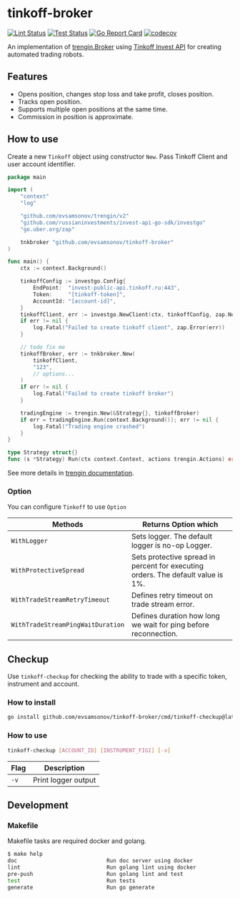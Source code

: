 # tinkoff-broker

[![Lint Status](https://github.com/evsamsonov/tinkoff-broker/actions/workflows/lint.yml/badge.svg)](https://github.com/evsamsonov/tinkoff-broker/actions?workflow=golangci-lint)
[![Test Status](https://github.com/evsamsonov/tinkoff-broker/actions/workflows/test.yml/badge.svg)](https://github.com/evsamsonov/tinkoff-broker/actions?workflow=test)
[![Go Report Card](https://goreportcard.com/badge/github.com/evsamsonov/tinkoff-broker)](https://goreportcard.com/report/github.com/evsamsonov/tinkoff-broker)
[![codecov](https://codecov.io/gh/evsamsonov/tinkoff-broker/branch/master/graph/badge.svg?token=AC751PKE5Y)](https://codecov.io/gh/evsamsonov/tinkoff-broker)

An implementation of [trengin.Broker](http://github.com/evsamsonov/trengin) using [Tinkoff Invest API](https://tinkoff.github.io/investAPI/) 
for creating automated trading robots. 

## Features
- Opens position, changes stop loss and take profit, closes position.
- Tracks open position.
- Supports multiple open positions at the same time.
- Commission in position is approximate.

## How to use

Create a new `Tinkoff` object using constructor `New`. Pass Tinkoff Client and user account identifier.

```go
package main

import (
	"context"
	"log"

	"github.com/evsamsonov/trengin/v2"
	"github.com/russianinvestments/invest-api-go-sdk/investgo"
	"go.uber.org/zap"

	tnkbroker "github.com/evsamsonov/tinkoff-broker"
)

func main() {
	ctx := context.Background()

	tinkoffConfig := investgo.Config{
		EndPoint:  "invest-public-api.tinkoff.ru:443",
		Token:     "[tinkoff-token]",
		AccountId: "[account-id]",
	}
	tinkoffClient, err := investgo.NewClient(ctx, tinkoffConfig, zap.NewNop().Sugar())
	if err != nil {
		log.Fatal("Failed to create tinkoff client", zap.Error(err))
	}

	// todo fix me
	tinkoffBroker, err := tnkbroker.New(
		tinkoffClient,
		"123",
		// options...
	)
	if err != nil {
		log.Fatal("Failed to create tinkoff broker")
	}

	tradingEngine := trengin.New(&Strategy{}, tinkoffBroker)
	if err = tradingEngine.Run(context.Background()); err != nil {
		log.Fatal("Trading engine crashed")
	}
}

type Strategy struct{}
func (s *Strategy) Run(ctx context.Context, actions trengin.Actions) error { panic("implement me") }

```

See more details in [trengin documentation](http://github.com/evsamsonov/trengin).

### Option

You can configure `Tinkoff` to use `Option`

| Methods                           | Returns Option which                                                             |
|-----------------------------------|----------------------------------------------------------------------------------|
| `WithLogger`                      | Sets logger. The default logger is no-op Logger.                                 |
| `WithProtectiveSpread`            | Sets protective spread in percent for executing orders. The default value is 1%. |
| `WithTradeStreamRetryTimeout`     | Defines retry timeout on trade stream error.                                     |
| `WithTradeStreamPingWaitDuration` | Defines duration how long we wait for ping before reconnection.                  |

## Checkup

Use `tinkoff-checkup` for checking the ability to trade with a specific token, instrument and account. 

### How to install

```bash
go install github.com/evsamsonov/tinkoff-broker/cmd/tinkoff-checkup@latest
```

### How to use 

```bash
tinkoff-checkup [ACCOUNT_ID] [INSTRUMENT_FIGI] [-v]
 ```

| Flag | Description         |
|------|---------------------|
| `-v` | Print logger output |

## Development

### Makefile 

Makefile tasks are required docker and golang.

```bash
$ make help    
doc                            Run doc server using docker
lint                           Run golang lint using docker
pre-push                       Run golang lint and test
test                           Run tests
generate                       Run go generate
```
